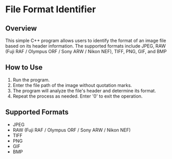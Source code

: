 # File Format Identifier

## Overview
This simple C++ program allows users to identify the format of an image file based on its header information. The supported formats include JPEG, RAW (Fuji RAF / Olympus ORF / Sony ARW / Nikon NEF), TIFF, PNG, GIF, and BMP

## How to Use
1. Run the program.
2. Enter the file path of the image without quotation marks.
3. The program will analyze the file's header and determine its format.
4. Repeat the process as needed. Enter '0' to exit the operation.

## Supported Formats
- JPEG
- RAW (Fuji RAF / Olympus ORF / Sony ARW / Nikon NEF)
- TIFF
- PNG
- GIF
- BMP
